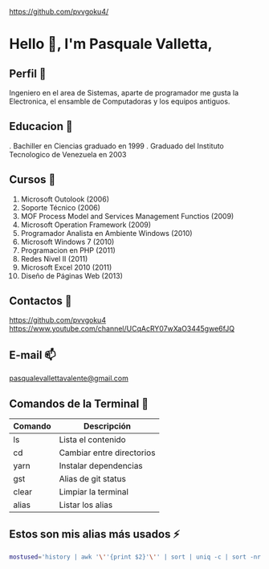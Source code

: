 https://github.com/pvvgoku4/

# Hello 👋, I'm Pasquale Valletta,

## Perfil 💬
Ingeniero en el area de Sistemas, aparte de programador me gusta la Electronica, el ensamble de Computadoras
y los equipos antiguos.

## Educacion 💬
. Bachiller en Ciencias graduado en 1999
. Graduado del Instituto Tecnologico de Venezuela en 2003

## Cursos 💬
1. Microsoft Outolook (2006)
1. Soporte Técnico (2006)
1. MOF Process Model and Services Management Functios (2009)
1. Microsoft Operation Framework (2009)
1. Programador Analista en Ambiente Windows (2010)
1. Microsoft Windows 7 (2010)
1. Programacion en PHP (2011)
1. Redes Nivel II (2011)
1. Microsoft Excel 2010 (2011)
1. Diseño de Páginas Web (2013)

## Contactos 🔭
https://github.com/pvvgoku4
https://www.youtube.com/channel/UCqAcRY07wXaO3445gwe6fJQ

## E-mail 📫 
pasqualevallettavalente@gmail.com

## Comandos de la Terminal 💬
| Comando | Descripción               |
|---------|---------------------------|
| ls      | Lista el contenido        |
| cd      | Cambiar entre directorios |
| yarn    | Instalar dependencias     |
| gst     | Alias de git status       |
| clear   | Limpiar la terminal       |
| alias   | Listar los alias          |

## Estos son mis alias más usados ⚡
```bash
mostused='history | awk '\''{print $2}'\'' | sort | uniq -c | sort -nr | head -n 10'
```
